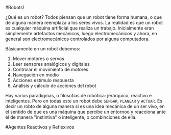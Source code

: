 #Robots!

¿Qué es un robot? Todos piensan que un robot tiene forma humana, o que de alguna manera reemplaza a los seres vivos. La realidad es que un robot es cualquier máquina artificial que realiza un trabajo.  Inicialmente eran simplemente artefactos mecánicos, luego electromecánicos y ahora, en general son electromecánicos controlados por alguna computadora.

Básicamente en un robot debemos:

1. Mover motores o servos
2. Leer sensores analógicos y digitales
3. Controlar el movimiento de motores
4. Navegación en medio
5. Acciones estímulo respuesta
6. Análisis y cálculo de acciones del robot

Hay varios paradigmas, o filosofías de robótica: jerárquico, reactivo e inteligentes. Pero en todas este un robot debe `SENSAR`, `PLANEAR` y `ACTUAR`. Es decir un robto de alguna manera si es una idea mecánica de un ser vivo, en el sentido de que es una máquina que percibe un entornoo y reacciona ante él de manera "instintiva" o inteligente, o combinciones de ella.

#Agentes Reactivos y Reflexivos
